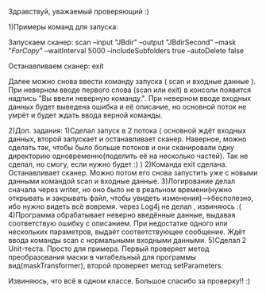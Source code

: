 Здравствуй, уважаемый проверяющий :)


1)Примеры команд для запуска:


Запускаем сканер:
scan –input "JBdir" –output "JBdirSecond" –mask "*ForCopy*" –waitInterval 5000 –includeSubfolders true –autoDelete false

Останавливаем сканер:
exit

Далее можно снова ввести команду запуска ( scan и входные данные ). При неверном вводе первого слова (scan или exit) в консоли появится надпись "Вы ввели неверную команду.".
При неверном вводе входных данных будет выведена ошибка и её описание, но основной поток не умрёт и будет ждать ввода верной команды.

2)Доп. задания:
    1)Сделал запуск в 2 потока ( основной ждёт входных данных, второй запускает и останавливает сканер. Наверное, можно сделать так, чтобы
    было больше потоков и они сканировали одну директорию одновременно(поделить её на несколько частей). Так не сделал, но смогу, если нужно будет :) )
    2)Команда exit сделана. Останавливает сканер. Можно потом его снова запустить уже с новыми данными командой scan и входные данные.
    3)Логирование делал сначала через writer, но оно было не в реальном времени(нужно открывать и закрывать файл, чтобы увидеть изменения)-->бесполезно,
     ибо нужно видеть всё вовремя. через Log4j не делал , извиняюсь :(
    4)Программа обрабатывает неверно введённые данные, выдавая соответствую ошибку с описанием. При недостатке одного или нескольких параметров, выдаёт 
    соответствующее сообщение. Ждёт ввода команды scan с нормальными входными данными.
    5)Сделал 2 Unit-теста. Просто для примера. Первый проверяет метод преобразования маски в читабельный для программы вид(maskTransformer), второй
    проверяет метод setParameters.
    
Извиняюсь, что всё в одном классе. Большое спасибо за проверку!!  :) 
